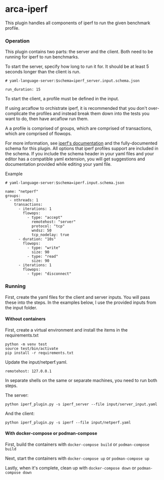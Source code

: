 # arca-iperf

This plugin handles all components of iperf to run the given benchmark profile.

### Operation

This plugin contains two parts: the server and the client. Both need to be running for iperf to run benchmarks.

To start the server, specify how long to run it for. It should be at least 5 seconds longer than the client is run.

```
# yaml-language-server:$schema=iperf_server.input.schema.json

run_duration: 15
```

To start the client, a profile must be defined in the input.

If using arcaflow to orchistrate iperf, it is recommended that you don't over-complicate the profiles and instead break them down into the tests you want to do, then have arcaflow run them.

A a profile is comprised of groups, which are comprised of transactions, which are comprised of flowops.

For more information, see [iperf's documentation](https://iperf.fr/iperf-doc.php) and the fully-documented schema for this plugin. All options that iperf profiles support are included in the schema. If you include the schema header in your yaml files and your editor has a compatible yaml extension, you will get suggestions and documentation provided while editing your yaml file.

Example
```
# yaml-language-server:$schema=iperf.input.schema.json

name: "netperf"
groups:
  - nthreads: 1
    transactions:
      - iterations: 1
        flowops:
          - type: "accept"
            remotehost: "server"
            protocol: "tcp"
            wndsz: 50
            tcp_nodelay: true
      - duration: "10s"
        flowops:
          - type: "write"
            size: 90
          - type: "read"
            size: 90
      - iterations: 1
        flowops:
          - type: "disconnect"
```

### Running

First, create the yaml files for the client and server inputs. You will pass these into the steps. In the examples below, I use the provided inputs from the input folder.

#### Without containers

First, create a virtual environment and install the items in the requirements.txt
```
python -m venv test
source test/bin/activate
pip install -r requirements.txt
```

Update the input/netperf.yaml.
```
remotehost: 127.0.0.1
```

In separate shells on the same or separate machines, you need to run both steps.

The server:
```
python iperf_plugin.py -s iperf_server --file input/server_input.yaml
```

And the client:
```
python iperf_plugin.py -s iperf --file input/netperf.yaml
```

#### With docker-compose or podman-compose

First, build the containers with `docker-compose build` or `podman-compose build`

Next, start the containers with `docker-compose up` or `podman-compose up`

Lastly, when it's complete, clean up with `docker-compose down` or `podman-compose down`

